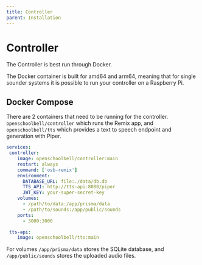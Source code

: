 ```yaml
---
title: Controller
parent: Installation
---
```


# Controller

The Controller is best run through Docker. 

The Docker container is built for amd64 and arm64, meaning that for single sounder systems it is possible to run your controller on a Raspberry Pi.

## Docker Compose

There are 2 containers that need to be running for the controller. `openschoolbell/controller` which runs the Remix app, and `openschoolbell/tts` which provides a text to speech endpoint and generation with Piper.

```yml
services:
 controller:
    image: openschoolbell/controller:main
    restart: always
    command: ['osb-remix']
    environment:
      DATABASE_URL: file:./data/db.db
      TTS_API: http://tts-api:8080/piper
      JWT_KEY: your-super-secret-key
    volumes:
      - /path/to/data:/app/prisma/data
      - /path/to/sounds:/app/public/sounds
    ports:
      - 3000:3000

 tts-api:
    image: openschoolbell/tts:main
```

For volumes `/app/prisma/data` stores the SQLite database, and `/app/public/sounds` stores the uploaded audio files.